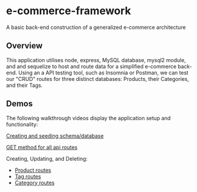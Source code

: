 # e-commerce-framework
A basic back-end construction of a generalized e-commerce architecture

## Overview
This application utilises node, express, MySQL database, mysql2 module, and and sequelize to host and route data for a simplified e-commerce back-end.  Using an a API testing tool, such as Insomnia or Postman, we can test our "CRUD" routes for three distinct databases: Products, their Categories, and their Tags.

## Demos
The following walkthrough videos display the application setup and functionality:

[Creating and seeding schema/database](https://drive.google.com/file/d/1Mj25f6lB3LU7sJRi0X4-QoJ6KKJ5KaJu/view)

[GET method for all api routes](https://drive.google.com/file/d/1RTZ0JIfAFGe6XoOh5tDTDnCTvKt-blWc/view)

Creating, Updating, and Deleting:
- [Product routes](https://drive.google.com/file/d/1pyR2hmuk9EUagJgrjBYugZ1zv8kx2vC3/view)
- [Tag routes](https://drive.google.com/file/d/1fZRWn7zEfnSzhhohY8sMdSbpDuaibJuG/view)
- [Category routes](https://drive.google.com/file/d/19D67LT99Lmaqi-3ObiqeCInyrXPoxFoo/view)